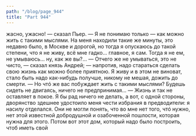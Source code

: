 ```yaml
---
path: "/blog/page_944"
title: "Part 944"
---
```


жасно, ужасно! — сказал Пьер. — Я не понимаю только — как можно жить с такими мыслями. На меня находили такие же минуты, это недавно было, в Москве и дорогой, но тогда я опускаюсь до такой степени, что я не живу, всё мне гадко... главное, я сам. Тогда я не ем, не умываюсь... ну, как же вы?...
— Отчего же не умываться, это не чисто, — сказал князь Андрей; — напротив, надо стараться сделать свою жизнь как можно более приятною. Я живу и в этом не виноват, стало быть надо как-нибудь получше, никому не мешая, дожить до смерти.
— Но чтó же вас побуждает жить с такими мыслями? Будешь сидеть не двигаясь, ничего не предпринимая...
— Жизнь и так не оставляет в покое. Я бы рад ничего не делать, а вот, с одной стороны, дворянство здешнее удостоило меня чести избрания в предводители: я насилу отделался. Они не могли понять, что во мне нет того, чтó нужно, нет этой известной добродушной и озабоченной пошлости, которая нужна для этого. Потом вот этот дом, который надо было построить, чтоб иметь свой 
